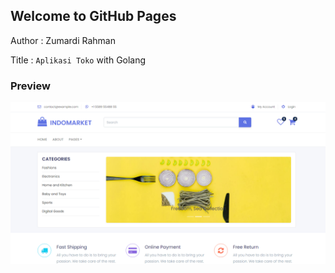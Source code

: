 ## Welcome to GitHub Pages

Author : Zumardi Rahman

Title : `Aplikasi Toko` with Golang

### Preview

![Preview Golang Toko](https://raw.githubusercontent.com/zumardirahman/golang-toko/gh-pages/golang-toko-app.png "Preview Golang Toko")
